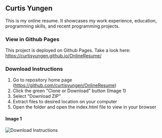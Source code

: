 ## Curtis Yungen

This is my online resume. It showcases my work experience, education, programming skills, and recent programming projects. 

### View in Github Pages
This project is deployed on Github Pages. Take a look here: https://curtisyungen.github.io/OnlineResume/

### Download Instructions

1) Go to repository home page (https://github.com/curtisyungen/OnlineResume)
2) Click the green "Clone or Download" button (Image 1) 
3) Select "Download ZIP"
4) Extract files to desired location on your computer
5) Open the folder and open the index.html file to view in your browser

#### Image 1

![Download Instructions](/download-instructions.png)
